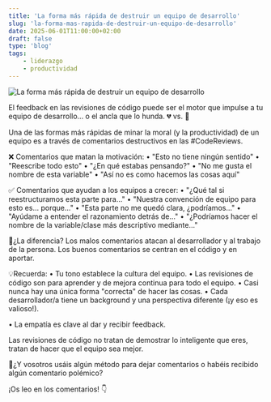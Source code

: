 ```yaml
---
title: 'La forma más rápida de destruir un equipo de desarrollo'
slug: 'la-forma-mas-rapida-de-destruir-un-equipo-de-desarrollo'
date: 2025-06-01T11:00:00+02:00
draft: false
type: 'blog'
tags: 
    - liderazgo
    - productividad
---
```


![](/images/blog/20250601-la-forma-mas-rapida-de-destruir-un-equipo-de-desarrollo.jpeg "La forma más rápida de destruir un equipo de desarrollo")

El feedback en las revisiones de código puede ser el motor que impulse a tu equipo de desarrollo... o el ancla que lo hunda. 💔 vs. 💪

Una de las formas más rápidas de minar la moral (y la productividad) de un equipo es a través de comentarios destructivos en las #CodeReviews.

❌ Comentarios que matan la motivación:
• "Esto no tiene ningún sentido"
• "Reescribe todo esto"
• "¿En qué estabas pensando?"
• "No me gusta el nombre de esta variable"
• "Así no es como hacemos las cosas aquí"

✅ Comentarios que ayudan a los equipos a crecer:
• "¿Qué tal si reestructuramos esta parte para..."
• "Nuestra convención de equipo para esto es... porque..."
• "Esta parte no me quedó clara, ¿podríamos..."
• "Ayúdame a entender el razonamiento detrás de..."
• "¿Podríamos hacer el nombre de la variable/clase más descriptivo mediante..."

🔎¿La diferencia?
Los malos comentarios atacan al desarrollador y al trabajo de la persona.
Los buenos comentarios se centran en el código y en aportar.

💡Recuerda:
• Tu tono establece la cultura del equipo.
• Las revisiones de código son para aprender y de mejora continua para todo el equipo.
• Casi nunca hay una única forma "correcta" de hacer las cosas.
• Cada desarrollador/a tiene un background y una perspectiva diferente (¡y eso es valioso!).

• La empatía es clave al dar y recibir feedback.

Las revisiones de código no tratan de demostrar lo inteligente que eres, tratan de hacer que el equipo sea mejor.

📢¿Y vosotros usáis algún método para dejar comentarios o habéis recibido algún comentario polémico?

¡Os leo en los comentarios! 👇
